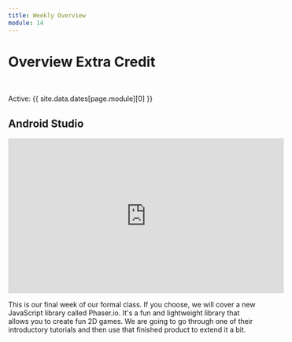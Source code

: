 ```yaml
---
title: Weekly Overview
module: 14
---
```


# Overview Extra Credit


<br />


Active: {{ site.data.dates[page.module][0] }}


## Android Studio

<iframe width="560" height="315" src="https://www.youtube.com/embed/soSF9265L7s" frameborder="0" allow="accelerometer; autoplay; encrypted-media; gyroscope; picture-in-picture" allowfullscreen></iframe>

This is our final week of our formal class.  If you choose, we will cover a new JavaScript library called Phaser.io.  It's a fun and lightweight library that allows you to create fun 2D games.  We are going to go through one of their introductory tutorials and then use that finished product to extend it a bit.

